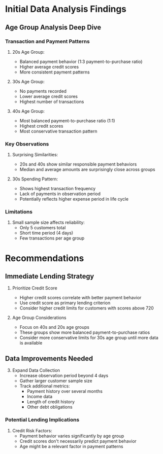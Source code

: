 # Initial Data Analysis Findings

## Age Group Analysis Deep Dive

### Transaction and Payment Patterns
1. 20s Age Group:
   - Balanced payment behavior (1:3 payment-to-purchase ratio)
   - Higher average credit scores
   - More consistent payment patterns

2. 30s Age Group:
   - No payments recorded
   - Lower average credit scores
   - Highest number of transactions

3. 40s Age Group:
   - Most balanced payment-to-purchase ratio (1:1)
   - Highest credit scores
   - Most conservative transaction pattern

### Key Observations
1. Surprising Similarities:
   - 20s and 40s show similar responsible payment behaviors
   - Median and average amounts are surprisingly close across groups

2. 30s Spending Pattern:
   - Shows highest transaction frequency
   - Lack of payments in observation period
   - Potentially reflects higher expense period in life cycle

### Limitations
1. Small sample size affects reliability:
   - Only 5 customers total
   - Short time period (4 days)
   - Few transactions per age group

# Recommendations

## Immediate Lending Strategy
1. Prioritize Credit Score
   - Higher credit scores correlate with better payment behavior
   - Use credit score as primary lending criterion
   - Consider higher credit limits for customers with scores above 720

2. Age Group Considerations
   - Focus on 40s and 20s age groups
   - These groups show more balanced payment-to-purchase ratios
   - Consider more conservative limits for 30s age group until more data is available

## Data Improvements Needed
3. Expand Data Collection
   - Increase observation period beyond 4 days
   - Gather larger customer sample size
   - Track additional metrics:
     - Payment history over several months
     - Income data
     - Length of credit history
     - Other debt obligations

### Potential Lending Implications
1. Credit Risk Factors:
   - Payment behavior varies significantly by age group
   - Credit scores don't necessarily predict payment behavior
   - Age might be a relevant factor in payment patterns
